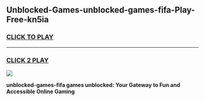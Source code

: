 
## Unblocked-Games-unblocked-games-fifa-Play-Free-kn5ia
<h3>
<a href="https://premium76.site?title=unblocked-games-fifa&ref=23A">CLICK TO PLAY</a></h3>
<hr>

<h3>
<a href="https://premium76.site?title=unblocked-games-fifa&ref=23A">CLICK 2 PLAY</a>
  
</h3>

<a href="https://premium76.site?title=unblocked-games-fifa&ref=23A"><img src="https://clearcache.store/games.png"></a>


**unblocked-games-fifa games unblocked: Your Gateway to Fun and Accessible Online Gaming**
